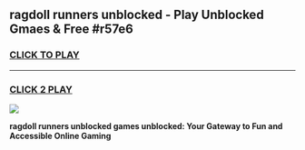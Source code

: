 
## ragdoll runners unblocked - Play Unblocked Gmaes & Free #r57e6
<h3>
<a href="https://news.freeplayer.one?title=ragdoll_runners_unblocked&ref=24F">CLICK TO PLAY</a></h3>
<hr>

<h3>
<a href="https://news.freeplayer.one?title=ragdoll_runners_unblocked&ref=24F">CLICK 2 PLAY</a>
  
</h3>

<a href="https://news.freeplayer.one?title=ragdoll_runners_unblocked&ref=24F/"><img src="https://clearcache.store/games.png"></a>


**ragdoll runners unblocked games unblocked: Your Gateway to Fun and Accessible Online Gaming**
